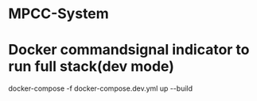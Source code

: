# MPCC-System




# Docker commandsignal indicator to run full stack(dev mode)
docker-compose -f docker-compose.dev.yml up --build
